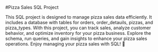 #Pizza Sales SQL Project

This SQL project is designed to manage pizza sales data efficiently. It includes a database with tables for orders, order_detauils, pizzas, and pizza_types. With this project, you can track sales, analyze customer behavior, and optimize inventory for your pizza business. Explore the schema, run queries, and gain insights to enhance your pizza sales operations. Enjoy managing your pizza sales with SQL! 🍕
